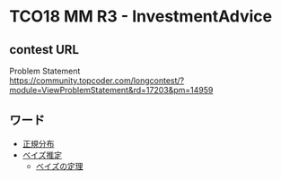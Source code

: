 # TCO18 MM R3 - InvestmentAdvice

## contest URL

Problem Statement  
https://community.topcoder.com/longcontest/?module=ViewProblemStatement&rd=17203&pm=14959

## ワード

* [正規分布](https://ja.wikipedia.org/wiki/%E6%AD%A3%E8%A6%8F%E5%88%86%E5%B8%83)
* [ベイズ推定](https://ja.wikipedia.org/wiki/%E3%83%99%E3%82%A4%E3%82%BA%E6%8E%A8%E5%AE%9A)
  * [ベイズの定理](https://ja.wikipedia.org/wiki/%E3%83%99%E3%82%A4%E3%82%BA%E3%81%AE%E5%AE%9A%E7%90%86)
